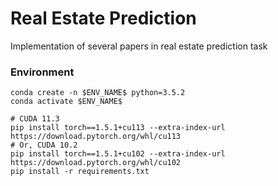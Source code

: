 # Real Estate Prediction
Implementation of several papers in real estate prediction task



### Environment
``` 
conda create -n $ENV_NAME$ python=3.5.2
conda activate $ENV_NAME$

# CUDA 11.3
pip install torch==1.5.1+cu113 --extra-index-url https://download.pytorch.org/whl/cu113 
# Or, CUDA 10.2 
pip install torch==1.5.1+cu102 --extra-index-url https://download.pytorch.org/whl/cu102 
pip install -r requirements.txt
```